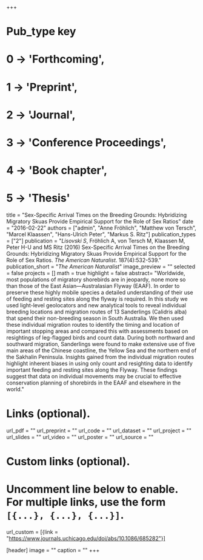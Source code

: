 +++
# Pub_type key
# 0 -> 'Forthcoming',
# 1 -> 'Preprint',
# 2 -> 'Journal',
# 3 -> 'Conference Proceedings',
# 4 -> 'Book chapter',
# 5 -> 'Thesis'
  
title = "Sex-Specific Arrival Times on the Breeding Grounds: Hybridizing Migratory Skuas Provide Empirical Support for the Role of Sex Ratios"
date = "2016-02-22"
authors = ["admin", "Anne Fröhlich", "Matthew von Tersch", "Marcel Klaassen", "Hans-Ulrich Peter", "Markus S. Ritz"]
publication_types = ["2"]
publication = "*Lisovski S*, Fröhlich A, von Tersch M, Klaassen M, Peter H-U and MS Ritz (2016) Sex-Specific Arrival Times on the Breeding Grounds: Hybridizing Migratory Skuas Provide Empirical Support for the Role of Sex Ratios. _The American Naturalist_. 187(4):532-539."
publication_short = "_The American Naturalist_"
image_preview = ""
selected = false
projects = []
math = true
highlight = false
abstract= "Worldwide, most populations of migratory shorebirds are in jeopardy, none more so than those of the East Asian—Australasian Flyway (EAAF). In order to preserve these highly mobile species a detailed understanding of their use of feeding and resting sites along the flyway is required. In this study we used light-level geolocators and new analytical tools to reveal individual breeding locations and migration routes of 13 Sanderlings (Calidris alba) that spend their non-breeding season in South Australia. We then used these individual migration routes to identify the timing and location of important stopping areas and compared this with assessments based on resightings of leg-flagged birds and count data. During both northward and southward migration, Sanderlings were found to make extensive use of five main areas of the Chinese coastline, the Yellow Sea and the northern end of the Sakhalin Peninsula. Insights gained from the individual migration routes highlight inherent biases in using only count and resighting data to identify important feeding and resting sites along the Flyway. These findings suggest that data on individual movements may be crucial to effective conservation planning of shorebirds in the EAAF and elsewhere in the world."
  
# Links (optional).
url_pdf = ""
url_preprint = ""
url_code = ""
url_dataset = ""
url_project = ""
url_slides = ""
url_video = ""
url_poster = ""
url_source = ""
  
# Custom links (optional).
#   Uncomment line below to enable. For multiple links, use the form `[{...}, {...}, {...}]`.
url_custom = [{link = "https://www.journals.uchicago.edu/doi/abs/10.1086/685282"}]
  
[header]
image = ""
caption = ""
+++